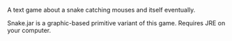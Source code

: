 A text game about a snake catching mouses and itself eventually.

Snake.jar is a graphic-based primitive variant of this game. Requires JRE on your computer.
